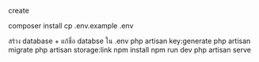 create

composer install
cp .env.example .env

สร้าง database + แก้ชื่อ databse ใน .env
php artisan key:generate
php artisan migrate
php artisan storage:link
npm install
npm run dev
php artisan serve
